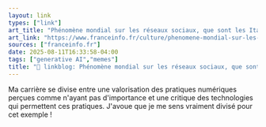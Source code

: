 ```yaml
---
layout: link
types: ["link"]
art_title: "Phénomène mondial sur les réseaux sociaux, que sont les Italian Brainrots, ces personnages absurdes générés par IA ?"
art_link: "https://www.franceinfo.fr/culture/phenomene-mondial-sur-les-reseaux-sociaux-que-sont-les-italian-brainrots-ces-personnages-absurdes-generes-par-ia_7429891.html#xtor=RSS-3-%5Bgeneral%5D"
sources: ["franceinfo.fr"]
date: 2025-08-11T16:33:58-04:00
tags: ["generative AI","memes"]
title: "🔗 linkblog: Phénomène mondial sur les réseaux sociaux, que sont les Italian Brainrots, ces personnages absurdes générés par IA ?"
---
```

Ma carrière se divise entre une valorisation des pratiques numériques perçues comme n'ayant pas d'importance et une critique des technologies qui permettent ces pratiques. J'avoue que je me sens vraiment divisé pour cet exemple !